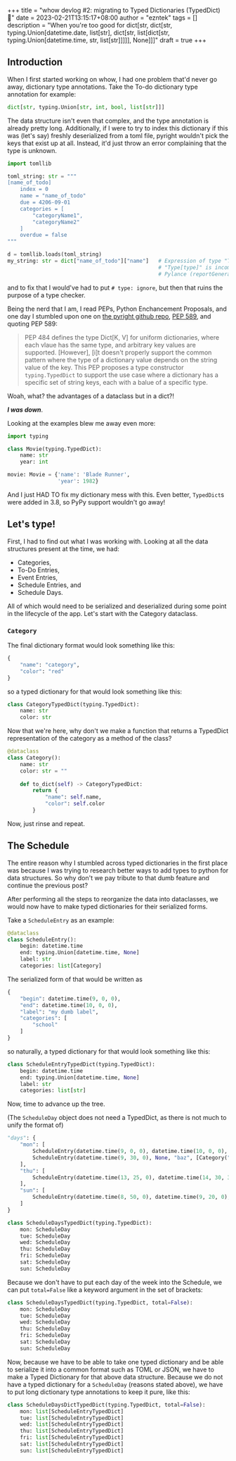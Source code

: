 +++
title = "whow devlog #2: migrating to Typed Dictionaries (TypedDict) 📖"
date = 2023-02-21T13:15:17+08:00
author = "ezntek"
tags = []
description = "When you're too good for dict[str, dict[str, typing.Union[datetime.date, list[str], dict[str, list[dict[str, typing.Union[datetime.time, str, list[str]]]]], None]]]"
draft = true
+++

## Introduction

When I first started working on whow, I had one problem that'd never go away, dictionary type annotations. Take the To-do dictionary type annotation for example:

```py
dict[str, typing.Union[str, int, bool, list[str]]]
```

The data structure isn't even that complex, and the type annotation is already pretty long. Additionally, if I were to try to index this dictionary if this was (let's say) freshly deserialized from a toml file, pyright wouldn't pick the keys that exist up at all. Instead, it'd just throw an error complaining that the type is unknown.

```py
import tomllib

toml_string: str = """
[name_of_todo]
    index = 0
    name = "name_of_todo"
    due = 4206-09-01
    categories = [
        "categoryName1",
        "categoryName2"
    ]
    overdue = false
"""

d = tomllib.loads(toml_string)
my_string: str = dict["name_of_todo"]["name"]   # Expression of type "Type[dict[Unknown, Unknown]]" cannot be assigned to declared type "str"
                                                # "Type[type]" is incompatible with "Type[str]"
                                                # Pylance (reportGeneralTypeIssues)
```

and to fix that I would've had to put `# type: ignore`, but then that ruins the purpose of a type checker.

Being the nerd that I am, I read PEPs, Python Enchancement Proposals, and one day I stumbled upon one on [the pyright github repo](https://github.com/microsoft/pyright), [PEP 589](https://peps.python.org/pep-0589), and quoting PEP 589:

 > PEP 484 defines the type Dict[K, V] for uniform dictionaries, where each vlaue has the same type, and arbitrary key values are supported. [However], [i]t doesn't properly support the common pattern where the type of a dictionary value depends on the string value of the key.
 > This PEP proposes a type constructor `typing.TypedDict` to support the use case where a dictionary has a specific set of string keys, each with a balue of a specific type.

Woah, what? the advantages of a dataclass but in a dict?!

***I was down***.

Looking at the examples blew me away even more:

```py
import typing

class Movie(typing.TypedDict):
    name: str
    year: int
```

```py
movie: Movie = {'name': 'Blade Runner',
                'year': 1982}
```

And I just HAD TO fix my dictionary mess with this. Even better, `TypedDict`s were added in 3.8, so PyPy support wouldn't go away!

## Let's type!

First, I had to find out what I was working with. Looking at all the data structures present at the time, we had:

 * Categories,
 * To-Do Entries,
 * Event Entries,
 * Schedule Entries, and
 * Schedule Days.

All of which would need to be serialized and deserialized during some point in the lifecycle of the app. Let's start with the Category dataclass.

### `Category`

The final dictionary format would look something like this:

```py
{
    "name": "category",
    "color": "red"
}
```

so a typed dictionary for that would look something like this:

```py
class CategoryTypedDict(typing.TypedDict):
    name: str
    color: str
```

Now that we're here, why don't we make a function that returns a TypedDict representation of the category as a method of the class?

```py
@dataclass
class Category():
    name: str
    color: str = ""
    
    def to_dict(self) -> CategoryTypedDict:
        return {
            "name": self.name,
            "color": self.color
        }
```

Now, just rinse and repeat.

## The Schedule

The entire reason why I stumbled across typed dictionaries in the first place was because I was trying to research better ways to add types to python for data structures. So why don't we pay tribute to that dumb feature and continue the previous post?

After performing all the steps to reorganize the data into dataclasses, we would now have to make typed dictionaries for their serialized forms.

Take a `ScheduleEntry` as an example:
```py
@dataclass
class ScheduleEntry():
    begin: datetime.time
    end: typing.Union[datetime.time, None]
    label: str
    categories: list[Category]
```
The serialized form of that would be written as

```py
{
    "begin": datetime.time(9, 0, 0),
    "end": datetime.time(10, 0, 0),
    "label": "my dumb label",
    "categories": [
        "school"
    ]
}
```

so naturally, a typed dictionary for that would look something like this:

```py
class ScheduleEntryTypedDict(typing.TypedDict):
    begin: datetime.time
    end: typing.Union[datetime.time, None]
    label: str
    categories: list[str]
```

Now, time to advance up the tree.

(The `ScheduleDay` object does not need a TypedDict, as there is not much to unify the format of)
```py
"days": {
    "mon": [
        ScheduleEntry(datetime.time(9, 0, 0), datetime.time(10, 0, 0), "my dumb label", [Category("school")]),
        ScheduleEntry(datetime.time(9, 30, 0), None, "baz", [Category("random"), Category("programming")]),
    ],
    "thu": [
        ScheduleEntry(datetime.time(13, 25, 0), datetime.time(14, 30, 30), "baz", [Category("random"), Category("programming")]
    ],
    "sun": [
        ScheduleEntry(datetime.time(8, 50, 0), datetime.time(9, 20, 0), "spam", [Category("cooking")])
    ]
}
```

```py
class ScheduleDaysTypedDict(typing.TypedDict):
    mon: ScheduleDay
    tue: ScheduleDay
    wed: ScheduleDay
    thu: ScheduleDay
    fri: ScheduleDay
    sat: ScheduleDay
    sun: ScheduleDay
```

Because we don't have to put each day of the week into the Schedule, we can put `total=False` like a keyword argument in the set of brackets:

```py
class ScheduleDaysTypedDict(typing.TypedDict, total=False):
    mon: ScheduleDay
    tue: ScheduleDay
    wed: ScheduleDay
    thu: ScheduleDay
    fri: ScheduleDay
    sat: ScheduleDay
    sun: ScheduleDay
```

Now, because we have to be able to take one typed dictionary and be able to serialize it into a common format such as TOML or JSON, we have to make a Typed Dictionary for that above data structure. Because we do not have a typed dictionary for a `ScheduleDay` (reasons stated above), we have to put long dictionary type annotations to keep it pure, like this:

```py
class ScheduleDaysDictTypedDict(typing.TypedDict, total=False):
    mon: list[ScheduleEntryTypedDict]
    tue: list[ScheduleEntryTypedDict]
    wed: list[ScheduleEntryTypedDict]
    thu: list[ScheduleEntryTypedDict]
    fri: list[ScheduleEntryTypedDict]
    sat: list[ScheduleEntryTypedDict]
    sun: list[ScheduleEntryTypedDict]
```